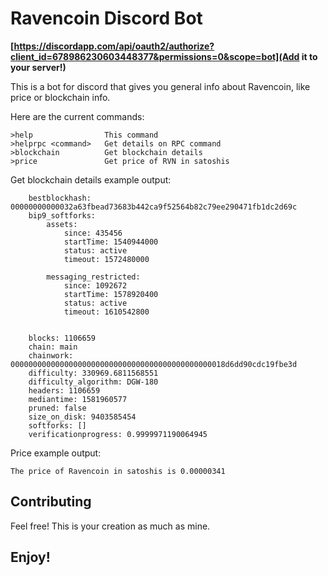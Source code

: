 # Ravencoin Discord Bot

**[https://discordapp.com/api/oauth2/authorize?client_id=678986230603448377&permissions=0&scope=bot](Add it to your server!)**

This is a bot for discord that gives you general info about Ravencoin, like price or blockchain info.

Here are the current commands:

```
>help                This command
>helprpc <command>   Get details on RPC command
>blockchain          Get blockchain details
>price               Get price of RVN in satoshis
```

Get blockchain details example output:

```
    bestblockhash: 00000000000032a63fbead73683b442ca9f52564b82c79ee290471fb1dc2d69c
    bip9_softforks: 
        assets: 
            since: 435456
            startTime: 1540944000
            status: active
            timeout: 1572480000
        
        messaging_restricted: 
            since: 1092672
            startTime: 1578920400
            status: active
            timeout: 1610542800
        
    
    blocks: 1106659
    chain: main
    chainwork: 000000000000000000000000000000000000000000000018d6dd90cdc19fbe3d
    difficulty: 330969.6811568551
    difficulty_algorithm: DGW-180
    headers: 1106659
    mediantime: 1581960577
    pruned: false
    size_on_disk: 9403585454
    softforks: []
    verificationprogress: 0.9999971190064945
```

Price example output:

```
The price of Ravencoin in satoshis is 0.00000341
```

## Contributing

Feel free! This is your creation as much as mine.

## Enjoy!




